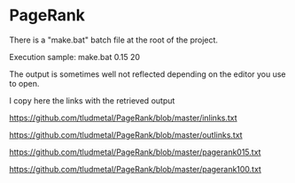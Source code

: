 # PageRank
There is a "make.bat" batch file at the root of the project.

Execution sample:
	make.bat 0.15 20

The output is sometimes well not reflected depending on the editor you use to open.

I copy here the links with the retrieved output

https://github.com/tludmetal/PageRank/blob/master/inlinks.txt

https://github.com/tludmetal/PageRank/blob/master/outlinks.txt

https://github.com/tludmetal/PageRank/blob/master/pagerank015.txt

https://github.com/tludmetal/PageRank/blob/master/pagerank100.txt

